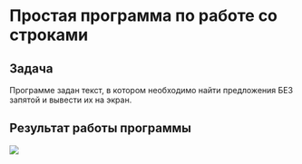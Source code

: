 # Простая программа по работе со строками
<h2>Задача</h2>
<p>
  Программе задан текст, в котором необходимо найти предложения БЕЗ запятой и вывести их на экран.
</p>
<h2>Результат работы программы</h2>
<img src="screen.png alt="screen">
